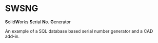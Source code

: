 # SWSNG
**S**olid**W**orks **S**erial **N**o. **G**enerator

An example of a SQL database based serial number generator and a CAD add-in.
